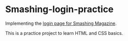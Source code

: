 # Smashing-login-practice

Implementing the [login page for Smashing Magazine](https://www.smashingmagazine.com/auth/).

This is a practice project to learn HTML and CSS basics. 
